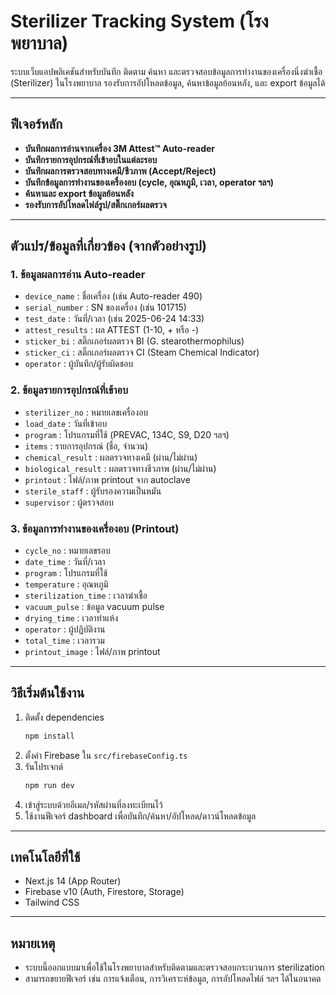 # Sterilizer Tracking System (โรงพยาบาล)

ระบบเว็บแอปพลิเคชันสำหรับบันทึก ติดตาม ค้นหา และตรวจสอบข้อมูลการทำงานของเครื่องนึ่งฆ่าเชื้อ (Sterilizer) ในโรงพยาบาล รองรับการอัปโหลดข้อมูล, ค้นหาข้อมูลย้อนหลัง, และ export ข้อมูลได้

---

## ฟีเจอร์หลัก
- **บันทึกผลการอ่านจากเครื่อง 3M Attest™ Auto-reader**
- **บันทึกรายการอุปกรณ์ที่เข้าอบในแต่ละรอบ**
- **บันทึกผลการตรวจสอบทางเคมี/ชีวภาพ (Accept/Reject)**
- **บันทึกข้อมูลการทำงานของเครื่องอบ (cycle, อุณหภูมิ, เวลา, operator ฯลฯ)**
- **ค้นหาและ export ข้อมูลย้อนหลัง**
- **รองรับการอัปโหลดไฟล์รูป/สติ๊กเกอร์ผลตรวจ**

---

## ตัวแปร/ข้อมูลที่เกี่ยวข้อง (จากตัวอย่างรูป)

### 1. ข้อมูลผลการอ่าน Auto-reader
- `device_name` : ชื่อเครื่อง (เช่น Auto-reader 490)
- `serial_number` : SN ของเครื่อง (เช่น 101715)
- `test_date` : วันที่/เวลา (เช่น 2025-06-24 14:33)
- `attest_results` : ผล ATTEST (1-10, + หรือ -)
- `sticker_bi` : สติ๊กเกอร์ผลตรวจ BI (G. stearothermophilus)
- `sticker_ci` : สติ๊กเกอร์ผลตรวจ CI (Steam Chemical Indicator)
- `operator` : ผู้บันทึก/ผู้รับผิดชอบ

### 2. ข้อมูลรายการอุปกรณ์ที่เข้าอบ
- `sterilizer_no` : หมายเลขเครื่องอบ
- `load_date` : วันที่เข้าอบ
- `program` : โปรแกรมที่ใช้ (PREVAC, 134C, S9, D20 ฯลฯ)
- `items` : รายการอุปกรณ์ (ชื่อ, จำนวน)
- `chemical_result` : ผลตรวจทางเคมี (ผ่าน/ไม่ผ่าน)
- `biological_result` : ผลตรวจทางชีวภาพ (ผ่าน/ไม่ผ่าน)
- `printout` : ไฟล์/ภาพ printout จาก autoclave
- `sterile_staff` : ผู้รับรองความเป็นหมัน
- `supervisor` : ผู้ตรวจสอบ

### 3. ข้อมูลการทำงานของเครื่องอบ (Printout)
- `cycle_no` : หมายเลขรอบ
- `date_time` : วันที่/เวลา
- `program` : โปรแกรมที่ใช้
- `temperature` : อุณหภูมิ
- `sterilization_time` : เวลาฆ่าเชื้อ
- `vacuum_pulse` : ข้อมูล vacuum pulse
- `drying_time` : เวลาทำแห้ง
- `operator` : ผู้ปฏิบัติงาน
- `total_time` : เวลารวม
- `printout_image` : ไฟล์/ภาพ printout

---

## วิธีเริ่มต้นใช้งาน
1. ติดตั้ง dependencies
   ```bash
   npm install
   ```
2. ตั้งค่า Firebase ใน `src/firebaseConfig.ts`
3. รันโปรเจกต์
   ```bash
   npm run dev
   ```
4. เข้าสู่ระบบด้วยอีเมล/รหัสผ่านที่ลงทะเบียนไว้
5. ใช้งานฟีเจอร์ dashboard เพื่อบันทึก/ค้นหา/อัปโหลด/ดาวน์โหลดข้อมูล

---

## เทคโนโลยีที่ใช้
- Next.js 14 (App Router)
- Firebase v10 (Auth, Firestore, Storage)
- Tailwind CSS

---

## หมายเหตุ
- ระบบนี้ออกแบบมาเพื่อใช้ในโรงพยาบาลสำหรับติดตามและตรวจสอบกระบวนการ sterilization
- สามารถขยายฟีเจอร์ เช่น การแจ้งเตือน, การวิเคราะห์ข้อมูล, การอัปโหลดไฟล์ ฯลฯ ได้ในอนาคต 